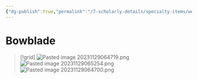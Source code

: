 ```yaml
---
{"dg-publish":true,"permalink":"/7-scholarly-details/specialty-items/weapons/bowblade/","noteIcon":""}
---
```


# Bowblade

>[!grid]
>![Pasted image 20231129064719.png](/img/user/x.%20Assets/Attachments/Pasted%20image%2020231129064719.png)
>![Pasted image 20231129065254.png](/img/user/x.%20Assets/Attachments/Pasted%20image%2020231129065254.png)
>![Pasted image 20231129064700.png](/img/user/x.%20Assets/Attachments/Pasted%20image%2020231129064700.png)


